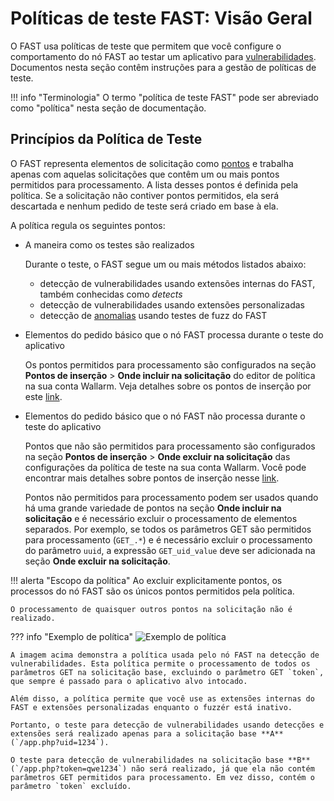 [doc-insertion-points]:     insertion-points.md

[gl-vuln]:                  ../../TERMS-GLOSSARY.md#vulnerability
[gl-point]:                 ../../TERMS-GLOSSARY.md#point
[gl-anomaly]:               ../../TERMS-GLOSSARY.md#anomaly

# Políticas de teste FAST: Visão Geral

O FAST usa políticas de teste que permitem que você configure o comportamento do nó FAST ao testar um aplicativo para [vulnerabilidades][gl-vuln]. Documentos nesta seção contêm instruções para a gestão de políticas de teste.

!!! info "Terminologia"
    O termo "política de teste FAST" pode ser abreviado como "política" nesta seção de documentação.

## Princípios da Política de Teste

O FAST representa elementos de solicitação como [pontos][gl-point] e trabalha apenas com aquelas solicitações que contêm um ou mais pontos permitidos para processamento. A lista desses pontos é definida pela política. Se a solicitação não contiver pontos permitidos, ela será descartada e nenhum pedido de teste será criado em base à ela.

A política regula os seguintes pontos:

* A maneira como os testes são realizados

    Durante o teste, o FAST segue um ou mais métodos listados abaixo:

    * detecção de vulnerabilidades usando extensões internas do FAST, também conhecidas como *detects*
    * detecção de vulnerabilidades usando extensões personalizadas
    * detecção de [anomalias][gl-anomaly] usando testes de fuzz do FAST

* Elementos do pedido básico que o nó FAST processa durante o teste do aplicativo

    Os pontos permitidos para processamento são configurados na seção **Pontos de inserção** > **Onde incluir na solicitação** do editor de política na sua conta Wallarm. Veja detalhes sobre os pontos de inserção por este [link][doc-insertion-points].

* Elementos do pedido básico que o nó FAST não processa durante o teste do aplicativo

    Pontos que não são permitidos para processamento são configurados na seção **Pontos de inserção** > **Onde excluir na solicitação** das configurações da política de teste na sua conta Wallarm. Você pode encontrar mais detalhes sobre pontos de inserção nesse [link][doc-insertion-points].

    Pontos não permitidos para processamento podem ser usados quando há uma grande variedade de pontos na seção **Onde incluir na solicitação** e é necessário excluir o processamento de elementos separados. Por exemplo, se todos os parâmetros GET são permitidos para processamento (`GET_.*`) e é necessário excluir o processamento do parâmetro `uuid`, a expressão `GET_uid_value` deve ser adicionada na seção **Onde excluir na solicitação**.

!!! alerta "Escopo da política"
    Ao excluir explicitamente pontos, os processos do nó FAST são os únicos pontos permitidos pela política.
    
    O processamento de quaisquer outros pontos na solicitação não é realizado.

??? info "Exemplo de política"
    ![Exemplo de política](../../../images/fast/operations/common/test-policy/overview/policy-flow-example.png)

    A imagem acima demonstra a política usada pelo nó FAST na detecção de vulnerabilidades. Esta política permite o processamento de todos os parâmetros GET na solicitação base, excluindo o parâmetro GET `token`, que sempre é passado para o aplicativo alvo intocado.

    Além disso, a política permite que você use as extensões internas do FAST e extensões personalizadas enquanto o fuzzér está inativo.

    Portanto, o teste para detecção de vulnerabilidades usando detecções e extensões será realizado apenas para a solicitação base **A** (`/app.php?uid=1234`).

    O teste para detecção de vulnerabilidades na solicitação base **B** (`/app.php?token=qwe1234`) não será realizado, já que ela não contém parâmetros GET permitidos para processamento. Em vez disso, contém o parâmetro `token` excluído.